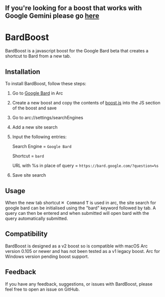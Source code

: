 ## If you're looking for a boost that works with Google Gemini please go [here](https://github.com/fc1018/GeminiBoost)

# BardBoost
BardBoost is a javascript boost for the Google Bard beta that creates a shortcut to Bard from a new tab.
## Installation
To install BardBoost, follow these steps:

1. Go to [Google Bard](https://bard.google.com/) in Arc
2. Create a new boost and copy the contents of [boost.js](https://github.com/fc1018/bardboost/blob/master/boost.js) into the JS section of the boost and save
3. Go to arc://settings/searchEngines
4. Add a new site search
5. Input the following entries:
   
     Search Engine = `Google Bard`
   
     Shortcut = `bard`
   
     URL with %s in place of query = `https://bard.google.com/?question=%s`
7. Save site search

## Usage
When the new tab shortcut <kbd>⌘ Command</kbd> <kbd>T</kbd> is used in arc, the site search for 
google bard can be initialised using the "bard" keyword followed by tab. A query can then be entered and when submitted will open bard with the query
automatically submitted.

## Compatibility
BardBoost is designed as a v2 boost so is compatible with macOS Arc version 0.105 or newer and has not been tested as a v1 legacy boost.
Arc for Windows version pending boost support.
## Feedback
If you have any feedback, suggestions, or issues with BardBoost, please feel free to open an issue on GitHub.
